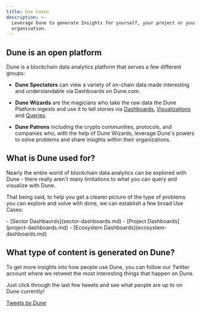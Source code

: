 ```yaml
---
title: Use Cases
description: >-
  Leverage Dune to generate Insights for yourself, your project or your
  organisation.
---
```


## Dune is an open platform

Dune is a blockchain data analytics platform that serves a few different groups:

- **Dune Spectators** can view a variety of on-chain data made interesting and understandable via Dashboards on Dune.com.

- **Dune Wizards** are the magicians who take the raw data the Dune Platform ingests and use it to tell stories via [Dashboards](/docs/features/dashboards), [Visualizations](/docs/features/visualizations) and [Queries](/docs/features/queries).

- **Dune Patrons** including the crypto communities, protocols, and companies who, with the help of Dune Wizards, leverage Dune's powers to solve problems and share insights within their organizations.

## **What is Dune used for?**

Nearly the entire world of blockchain data analytics can be explored with Dune - there really aren't many limitations to what you can query and visualize with Dune. 

That being said, to help you get a clearer picture of the type of problems you can explore and solve with done, we can establish a few broad Use Cases:

<div class="cards grid" markdown>
- [Sector Dashbaords](sector-dashboards.md)
- [Project Dashboards](project-dashboards.md)
- [Ecosystem Dashboards](ecosystem-dashboards.md)
</div>

What type of content is generated on Dune?
------------------------------------------

To get more insights into how people use Dune, you can follow our Twitter account where we retweet the most interesting things that happen on Dune.

Just click through the last few tweets and see what people are up to on Dune currently!

<a class="twitter-timeline" href="https://twitter.com/DuneAnalytics?ref_src=twsrc%5Etfw">Tweets by Dune</a> <script async src="https://platform.twitter.com/widgets.js" charset="utf-8"></script>
